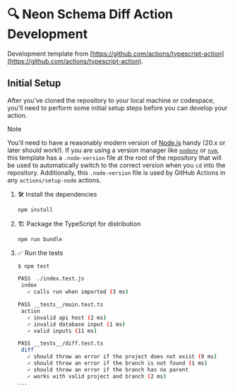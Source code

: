 # 🔍 Neon Schema Diff Action Development

Development template from
[https://github.com/actions/typescript-action](https://github.com/actions/typescript-action).

## Initial Setup

After you've cloned the repository to your local machine or codespace, you'll
need to perform some initial setup steps before you can develop your action.

> [!NOTE]
>
> You'll need to have a reasonably modern version of
> [Node.js](https://nodejs.org) handy (20.x or later should work!). If you are
> using a version manager like [`nodenv`](https://github.com/nodenv/nodenv) or
> [`nvm`](https://github.com/nvm-sh/nvm), this template has a `.node-version`
> file at the root of the repository that will be used to automatically switch
> to the correct version when you `cd` into the repository. Additionally, this
> `.node-version` file is used by GitHub Actions in any `actions/setup-node`
> actions.

1. :hammer_and_wrench: Install the dependencies

   ```bash
   npm install
   ```

1. :building_construction: Package the TypeScript for distribution

   ```bash
   npm run bundle
   ```

1. :white_check_mark: Run the tests

   ```bash
   $ npm test

   PASS  ./index.test.js
    index
      ✓ calls run when imported (3 ms)

   PASS __tests__/main.test.ts
    action
      ✓ invalid api host (2 ms)
      ✓ invalid database input (1 ms)
      ✓ valid inputs (11 ms)

   PASS __tests__/diff.test.ts
    diff
      ✓ should throw an error if the project does not exist (9 ms)
      ✓ should throw an error if the branch is not found (1 ms)
      ✓ should throw an error if the branch has no parent
      ✓ works with valid project and branch (2 ms)
   ...
   ```
